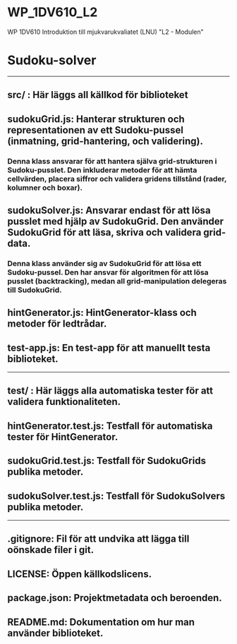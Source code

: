 # WP_1DV610_L2
WP 1DV610 Introduktion till mjukvarukvaliatet (LNU) "L2 - Modulen"


# Sudoku-solver

-----------------------
## src/ : Här läggs all källkod för biblioteket

## sudokuGrid.js: Hanterar strukturen och representationen av ett Sudoku-pussel (inmatning, grid-hantering, och validering).
### Denna klass ansvarar för att hantera själva grid-strukturen i Sudoku-pusslet. Den inkluderar metoder för att hämta cellvärden, placera siffror och validera gridens tillstånd (rader, kolumner och boxar).

## sudokuSolver.js: Ansvarar endast för att lösa pusslet med hjälp av SudokuGrid. Den använder SudokuGrid för att läsa, skriva och validera grid-data.
### Denna klass använder sig av SudokuGrid för att lösa ett Sudoku-pussel. Den har ansvar för algoritmen för att lösa pusslet (backtracking), medan all grid-manipulation delegeras till SudokuGrid.

## hintGenerator.js: HintGenerator-klass och metoder för ledtrådar.

## test-app.js: En test-app för att manuellt testa biblioteket.

------------------------
## test/ : Här läggs alla automatiska tester för att validera funktionaliteten.

## hintGenerator.test.js: Testfall för automatiska tester för HintGenerator.

## sudokuGrid.test.js: Testfall för SudokuGrids publika metoder.
## sudokuSolver.test.js: Testfall för SudokuSolvers publika metoder.

------------------------

## .gitignore: Fil för att undvika att lägga till oönskade filer i git.
## LICENSE: Öppen källkodslicens.
## package.json: Projektmetadata och beroenden.
## README.md: Dokumentation om hur man använder biblioteket.
